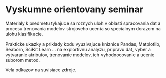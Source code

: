 # Vyskumne orientovany seminar

Materialy k predmetu tykajuce sa roznych uloh v oblasti spracovania dat a procesu trenovania modelov strojoveho ucenia so specialnym dorazom na ulohu klasifikacie.

Prakticke ukazky a priklady kodu vyuzivajuce kniznice Pandas, Matplotlib, Seaborn, SciKit Learn ... na explortivnu analyzu, pripravu dat, vyber a vytvaranie atributov, trenovanie modelov, ich vyhodnocovanie a ucenie suborom metod. 

Vela odkazov na suvisiace zdroje.
